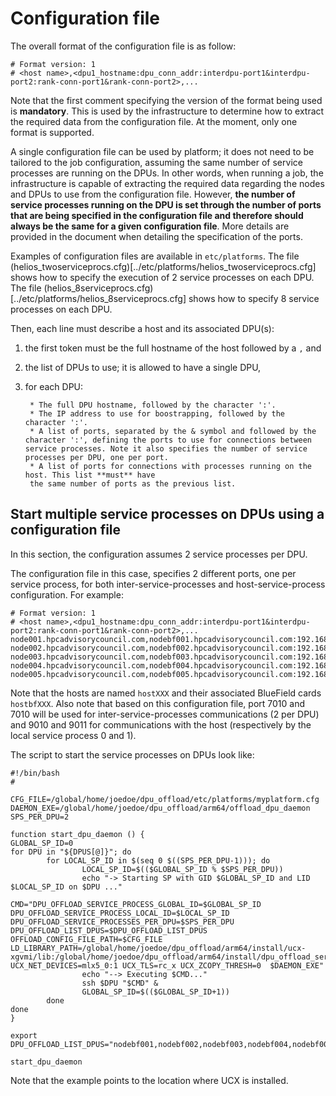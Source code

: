 # Configuration file

The overall format of the configuration file is as follow:

```
# Format version: 1
# <host name>,<dpu1_hostname:dpu_conn_addr:interdpu-port1&interdpu-port2:rank-conn-port1&rank-conn-port2>,...
```

Note that the first comment specifying the version of the format being used is **mandatory**.
This is used by the infrastructure to determine how to extract the required data from the configuration 
file.
At the moment, only one format is supported.

A single configuration file can be used by platform; it does not need to be tailored to the job
configuration, assuming the same number of service processes are running on the DPUs.
In other words, when running a job, the infrastructure is capable of extracting
the required data regarding the nodes and DPUs to use from the configuration file.
However, **the number of service processes running on the DPU is set through the number of
ports that are being specified in the configuration file and therefore should always be the same
for a given configuration file**.
More details are provided in the document when detailing the specification of the ports.

Examples of configuration files are available in `etc/platforms`. The file
(helios_twoserviceprocs.cfg)[../etc/platforms/helios_twoserviceprocs.cfg] shows how to specify the
execution of 2 service processes on each DPU.
The file (helios_8serviceprocs.cfg)[../etc/platforms/helios_8serviceprocs.cfg] shows how to specify
8 service processes on each DPU.

Then, each line must describe a host and its associated DPU(s):

1. the first token must be the full hostname of the host followed by a `,` and
1. the list of DPUs to use; it is allowed to have a single DPU,
1. for each DPU:

        * The full DPU hostname, followed by the character ':'.
        * The IP address to use for boostrapping, followed by the character ':'.
        * A list of ports, separated by the & symbol and followed by the character ':', defining the ports to use for connections between service processes. Note it also specifies the number of service processes per DPU, one per port.
        * A list of ports for connections with processes running on the host. This list **must** have
        the same number of ports as the previous list.

## Start multiple service processes on DPUs using a configuration file

In this section, the configuration assumes 2 service processes per DPU.

The configuration file in this case, specifies 2 different ports, one per 
service process, for both inter-service-processes and host-service-process
configuration. For example:

```
# Format version: 1
# <host name>,<dpu1_hostname:dpu_conn_addr:interdpu-port1&interdpu-port2:rank-conn-port1&rank-conn-port2>,...
node001.hpcadvisorycouncil.com,nodebf001.hpcadvisorycouncil.com:192.168.129.101:7010&7011:9010&9011
node002.hpcadvisorycouncil.com,nodebf002.hpcadvisorycouncil.com:192.168.129.102:7010&7011:9010&9011
node003.hpcadvisorycouncil.com,nodebf003.hpcadvisorycouncil.com:192.168.129.103:7010&7011:9010&9011
node004.hpcadvisorycouncil.com,nodebf004.hpcadvisorycouncil.com:192.168.129.104:7010&7011:9010&9011
node005.hpcadvisorycouncil.com,nodebf005.hpcadvisorycouncil.com:192.168.129.105:7010&7011:9010&9011
```

Note that the hosts are named `hostXXX` and their associated BlueField cards 
`hostbfXXX`. Also note that based on this configuration file, port 7010 and 
7010 will be used for inter-service-processes communications (2 per DPU) and 
9010 and 9011 for communications with the host (respectively by the local 
service process 0 and 1).

The script to start the service processes on DPUs look like:

```
#!/bin/bash
#

CFG_FILE=/global/home/joedoe/dpu_offload/etc/platforms/myplatform.cfg
DAEMON_EXE=/global/home/joedoe/dpu_offload/arm64/offload_dpu_daemon
SPS_PER_DPU=2

function start_dpu_daemon () {
GLOBAL_SP_ID=0
for DPU in "${DPUS[@]}"; do
        for LOCAL_SP_ID in $(seq 0 $((SPS_PER_DPU-1))); do
                LOCAL_SP_ID=$(($GLOBAL_SP_ID % $SPS_PER_DPU))
                echo "-> Starting SP with GID $GLOBAL_SP_ID and LID $LOCAL_SP_ID on $DPU ..."
                CMD="DPU_OFFLOAD_SERVICE_PROCESS_GLOBAL_ID=$GLOBAL_SP_ID DPU_OFFLOAD_SERVICE_PROCESS_LOCAL_ID=$LOCAL_SP_ID DPU_OFFLOAD_SERVICE_PROCESSES_PER_DPU=$SPS_PER_DPU DPU_OFFLOAD_LIST_DPUS=$DPU_OFFLOAD_LIST_DPUS OFFLOAD_CONFIG_FILE_PATH=$CFG_FILE LD_LIBRARY_PATH=/global/home/joedoe/dpu_offload/arm64/install/ucx-xgvmi/lib:/global/home/joedoe/dpu_offload/arm64/install/dpu_offload_service/lib:$LD_LIBRARY_PATH UCX_NET_DEVICES=mlx5_0:1 UCX_TLS=rc_x UCX_ZCOPY_THRESH=0  $DAEMON_EXE"
                echo "--> Executing $CMD..."
                ssh $DPU "$CMD" &
                GLOBAL_SP_ID=$(($GLOBAL_SP_ID+1))
        done
done
}

export DPU_OFFLOAD_LIST_DPUS="nodebf001,nodebf002,nodebf003,nodebf004,nodebf005,nodebf006,nodebf007,nodebf008,nodebf009,nodebf010,nodebf011,nodebf012,nodebf013,nodebf014,nodebf015,nodebf016"

start_dpu_daemon
```

Note that the example points to the location where UCX is installed.
